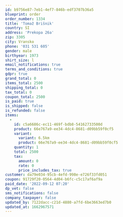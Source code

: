 ```yaml
---
id: b9756e87-7eb1-4ef7-846b-edf3707b36a5
blueprint: order
order_number: 1334
title: 'Tomaž Brišnik'
country: SI
address: 'Prekopa 26a'
zip: 3305
city: Vransko
phone: '031 531 605'
gender: male
birthyear: 1973
shirt_size: l
email_notifications: true
terms_and_conditions: true
gdpr: true
grand_total: 0
items_total: 2500
shipping_total: 0
tax_total: 0
coupon_total: 2500
is_paid: true
is_shipped: false
is_refunded: false
items:
  -
    id: c5a6686c-ec11-469f-bdb8-54162733500d
    product: 66e767a9-ee34-4dc4-8681-d09bb59f0cf5
    variant:
      variant: 6.5km
      product: 66e767a9-ee34-4dc4-8681-d09bb59f0cf5
    quantity: 1
    total: 2500
    tax:
      amount: 0
      rate: 0
      price_includes_tax: true
customer: da79e034-95cb-4efd-998e-e726f33fd051
coupon: 91729f20-0564-4d04-b6fc-c5c17af6af9a
paid_date: '2022-09-12 07:20'
dp_vet: false
sms_notifications: false
company_taxpayer: false
updated_by: 7122dacc-c21d-4880-a7fd-6be3663ed7b0
updated_at: 1662967571
---
```

